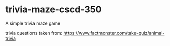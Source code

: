 # trivia-maze-cscd-350
A simple trivia maze game

trivia questions taken from:
https://www.factmonster.com/take-quiz/animal-trivia